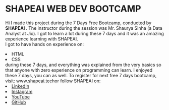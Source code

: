 # SHAPEAI WEB DEV BOOTCAMP
Hi I made this project during the 7 Days Free Bootcamp, conducted by <b> SHAPEAI </b>.
The instructor during the session was Mr. Shaurya Sinha (a Data Analyst at Jio). I got to learn a lot during these 7 days and it was an amazing experience learning with SHAPEAI.<br>I got to have hands on experience on:
<li>HTML
<li>CSS
<br>during these 7 days, and everything was explained from the very basics so that anyone with zero experience on programming can learn.
I enjoyed these 7 days, you can as well. To register for next free 7 days bootcamp, visit: www.shapeai.techor follow SHAPEAI on:
  <li><a href="https://in.linkedin.com/company/shapeai">LinkedIn</a>   
  <li><a href="https://www.instagram.com/shape.ai/?hl=en">Instagram</a>  
  <li><a href="https://www.youtube.com/channel/UCTUvDLTW9meuDXWcbmISPdA">YouTube</a> 
  <li><a href="https://github.com/shapeai">GitHub</a>
